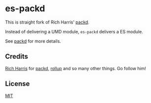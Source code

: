 # es-packd

This is straight fork of Rich Harris' [packd](https://github.com/Rich-Harris/packd).

Instead of delivering a UMD module, `es-packd` delivers a ES module.

See [packd](https://github.com/Rich-Harris/packd) for more details.

## Credits

[Rich Harris](https://github.com/Rich-Harris) for [packd](https://github.com/Rich-Harris/packd), [rollup](https://github.com/rollup/rollup) and so many other things. Go follow him!

## License

[MIT](LICENSE)
